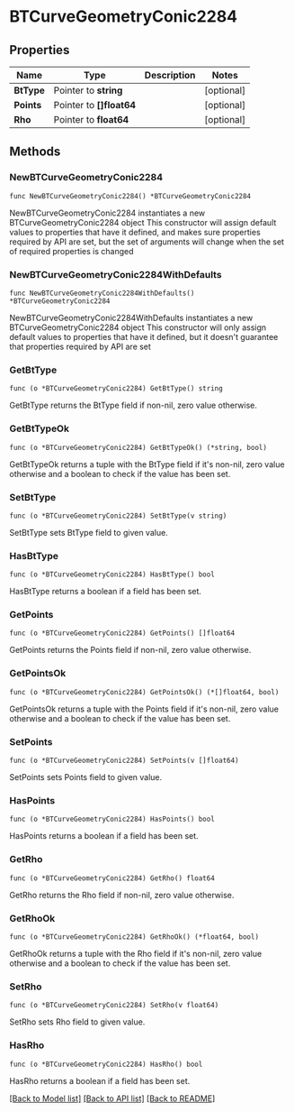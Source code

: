 # BTCurveGeometryConic2284

## Properties

Name | Type | Description | Notes
------------ | ------------- | ------------- | -------------
**BtType** | Pointer to **string** |  | [optional] 
**Points** | Pointer to **[]float64** |  | [optional] 
**Rho** | Pointer to **float64** |  | [optional] 

## Methods

### NewBTCurveGeometryConic2284

`func NewBTCurveGeometryConic2284() *BTCurveGeometryConic2284`

NewBTCurveGeometryConic2284 instantiates a new BTCurveGeometryConic2284 object
This constructor will assign default values to properties that have it defined,
and makes sure properties required by API are set, but the set of arguments
will change when the set of required properties is changed

### NewBTCurveGeometryConic2284WithDefaults

`func NewBTCurveGeometryConic2284WithDefaults() *BTCurveGeometryConic2284`

NewBTCurveGeometryConic2284WithDefaults instantiates a new BTCurveGeometryConic2284 object
This constructor will only assign default values to properties that have it defined,
but it doesn't guarantee that properties required by API are set

### GetBtType

`func (o *BTCurveGeometryConic2284) GetBtType() string`

GetBtType returns the BtType field if non-nil, zero value otherwise.

### GetBtTypeOk

`func (o *BTCurveGeometryConic2284) GetBtTypeOk() (*string, bool)`

GetBtTypeOk returns a tuple with the BtType field if it's non-nil, zero value otherwise
and a boolean to check if the value has been set.

### SetBtType

`func (o *BTCurveGeometryConic2284) SetBtType(v string)`

SetBtType sets BtType field to given value.

### HasBtType

`func (o *BTCurveGeometryConic2284) HasBtType() bool`

HasBtType returns a boolean if a field has been set.

### GetPoints

`func (o *BTCurveGeometryConic2284) GetPoints() []float64`

GetPoints returns the Points field if non-nil, zero value otherwise.

### GetPointsOk

`func (o *BTCurveGeometryConic2284) GetPointsOk() (*[]float64, bool)`

GetPointsOk returns a tuple with the Points field if it's non-nil, zero value otherwise
and a boolean to check if the value has been set.

### SetPoints

`func (o *BTCurveGeometryConic2284) SetPoints(v []float64)`

SetPoints sets Points field to given value.

### HasPoints

`func (o *BTCurveGeometryConic2284) HasPoints() bool`

HasPoints returns a boolean if a field has been set.

### GetRho

`func (o *BTCurveGeometryConic2284) GetRho() float64`

GetRho returns the Rho field if non-nil, zero value otherwise.

### GetRhoOk

`func (o *BTCurveGeometryConic2284) GetRhoOk() (*float64, bool)`

GetRhoOk returns a tuple with the Rho field if it's non-nil, zero value otherwise
and a boolean to check if the value has been set.

### SetRho

`func (o *BTCurveGeometryConic2284) SetRho(v float64)`

SetRho sets Rho field to given value.

### HasRho

`func (o *BTCurveGeometryConic2284) HasRho() bool`

HasRho returns a boolean if a field has been set.


[[Back to Model list]](../README.md#documentation-for-models) [[Back to API list]](../README.md#documentation-for-api-endpoints) [[Back to README]](../README.md)


